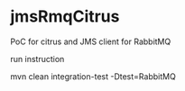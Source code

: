 # jmsRmqCitrus
PoC for citrus and JMS client for RabbitMQ

run instruction

mvn clean integration-test -Dtest=RabbitMQ
